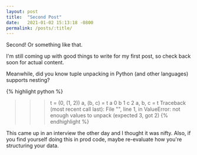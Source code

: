 ```yaml
---
layout: post
title:  "Second Post"
date:   2021-01-02 15:13:18 -0800
permalink: /posts/:title/
---
```

Second!
Or something like that.

I'm still coming up with good things to write for my first post, so check back soon for actual content.

Meanwhile, did you know tuple unpacking in Python (and other languages) supports nesting?

{% highlight python %}
>>> t = (0, (1, 2))
>>> a, (b, c) = t
>>> a
0
>>> b
1
>>> c
2
>>> a, b, c = t
Traceback (most recent call last):
  File "<stdin>", line 1, in <module>
ValueError: not enough values to unpack (expected 3, got 2)
{% endhighlight %}

This came up in an interview the other day and I thought it was nifty.
Also, if you find yourself doing this in prod code, maybe re-evaluate how you're structuring your data.